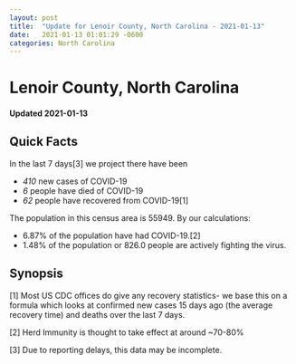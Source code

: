 ```yaml
---
layout: post
title:  "Update for Lenoir County, North Carolina - 2021-01-13"
date:   2021-01-13 01:01:29 -0600
categories: North Carolina
---
```


# Lenoir County, North Carolina
#### Updated 2021-01-13

## Quick Facts

In the last 7 days[3] we project there have been
- *410* new cases of COVID-19
- *6* people have died of COVID-19
- *62* people have recovered from COVID-19[1]

The population in this census area is 55949. By our calculations:
- 6.87% of the population have had COVID-19.[2]
- 1.48% of the population or 826.0 people are actively fighting the virus.

## Synopsis




[1] Most US CDC offices do give any recovery statistics- we base this on a formula which looks at confirmed new cases
15 days ago (the average recovery time) and deaths over the last 7 days.

[2] Herd Immunity is thought to take effect at around ~70-80%

[3] Due to reporting delays, this data may be incomplete.
 
    